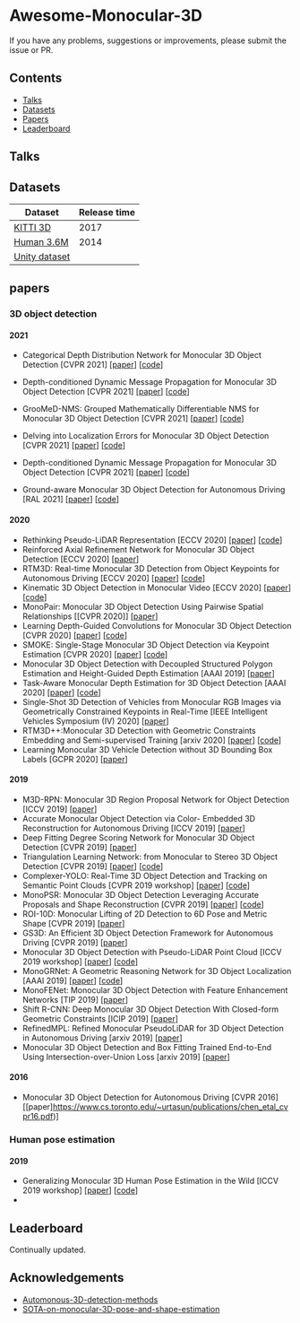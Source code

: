 # Awesome-Monocular-3D

If you have any problems, suggestions or improvements, please submit the issue or PR.


## Contents
* [Talks](#talks)
* [Datasets](#datasets)
* [Papers](#papers)
* [Leaderboard](#leaderboard)

## Talks


## Datasets

| Dataset                   | Release time     |
|---------------------------|------------------|
| [KITTI 3D](http://www.cvlibs.net/datasets/kitti/eval_object.php?obj_benchmark=3d) | 2017 |
| [Human 3.6M](http://vision.imar.ro/human3.6m/) | 2014 |
| [Unity dataset]()|  |


## papers
### 3D object detection
#### 2021
- Categorical Depth Distribution Network for Monocular 3D Object Detection [CVPR 2021] [[paper](https://arxiv.org/abs/2103.01100)] [[code]()]
- Depth-conditioned Dynamic Message Propagation for Monocular 3D Object Detection [CVPR 2021] [[paper]()] [[code]()]
- GrooMeD-NMS: Grouped Mathematically Differentiable NMS for Monocular 3D Object Detection [CVPR 2021] [[paper]()] [[code]()]
- Delving into Localization Errors for Monocular 3D Object Detection [CVPR 2021] [[paper]()] [[code]()]
- Depth-conditioned Dynamic Message Propagation for Monocular 3D Object Detection [CVPR 2021] [[paper]()] [[code]()]

- Ground-aware Monocular 3D Object Detection for Autonomous Driving [RAL 2021] [[paper](https://arxiv.org/abs/2102.00690)] [[code](https://github.com/Owen-Liuyuxuan/visualDet3D)]
#### 2020
- Rethinking Pseudo-LiDAR Representation [ECCV 2020] [[paper](https://arxiv.org/abs/2008.04582)] [[code](https://github.com/xinzhuma/patchnet)]
- Reinforced Axial Refinement Network for Monocular 3D Object Detection [ECCV 2020] [[paper](https://arxiv.org/abs/2008.13748)]
- RTM3D: Real-time Monocular 3D Detection from Object Keypoints for Autonomous Driving [ECCV 2020] [[paper](https://arxiv.org/abs/2001.03343)] [[code](https://github.com/Banconxuan/RTM3D)]
- Kinematic 3D Object Detection in Monocular Video [ECCV 2020] [[paper](https://arxiv.org/abs/2007.09548)] [[code](https://github.com/garrickbrazil/kinematic3d)]
- MonoPair: Monocular 3D Object Detection Using Pairwise Spatial Relationships [[CVPR 2020]] [[paper](https://arxiv.org/abs/2003.00504)]
- Learning Depth-Guided Convolutions for Monocular 3D Object Detection [CVPR 2020] [[paper](https://arxiv.org/abs/1912.04799)] [[code](https://github.com/dingmyu/D4LCN)]
- SMOKE: Single-Stage Monocular 3D Object Detection via Keypoint Estimation [CVPR 2020] [[paper](https://openaccess.thecvf.com/content_CVPRW_2020/papers/w60/Liu_SMOKE_Single-Stage_Monocular_3D_Object_Detection_via_Keypoint_Estimation_CVPRW_2020_paper.pdf)] [[code](https://github.com/lzccccc/SMOKE)]
- Monocular 3D Object Detection with Decoupled Structured Polygon Estimation and Height-Guided Depth Estimation [AAAI 2019] [[paper](https://arxiv.org/abs/2002.01619)]
- Task-Aware Monocular Depth Estimation for 3D Object Detection [AAAI 2020] [[paper](https://arxiv.org/abs/1909.07701)] [[code](https://github.com/WXinlong/ForeSeE)]
- Single-Shot 3D Detection of Vehicles from Monocular RGB Images via Geometrically Constrained Keypoints in Real-Time [IEEE Intelligent Vehicles Symposium (IV) 2020] [[paper](https://arxiv.org/abs/2006.13084)]
- RTM3D++:Monocular 3D Detection with Geometric Constraints Embedding and Semi-supervised Training [arxiv 2020] [[paper](https://arxiv.org/abs/2009.00764)] [[code](https://github.com/Banconxuan/RTM3D)]
- Learning Monocular 3D Vehicle Detection without 3D Bounding Box Labels [GCPR 2020] [[paper](https://arxiv.org/abs/2010.03506)]
#### 2019
- M3D-RPN: Monocular 3D Region Proposal Network for Object Detection [ICCV 2019] [[paper](https://arxiv.org/abs/1907.06038)]
- Accurate Monocular Object Detection via Color- Embedded 3D Reconstruction for Autonomous Driving [ICCV 2019] [[paper](https://arxiv.org/abs/1903.11444)]
- Deep Fitting Degree Scoring Network for Monocular 3D Object Detection [CVPR 2019] [[paper](https://arxiv.org/abs/1904.12681)]
- Triangulation Learning Network: from Monocular to Stereo 3D Object Detection [CVPR 2019] [[paper](https://arxiv.org/abs/1906.01193)] [[code](https://github.com/Zengyi-Qin/TLNet)]
- Complexer-YOLO: Real-Time 3D Object Detection and Tracking on Semantic Point Clouds [CVPR 2019 workshop] [[paper](https://arxiv.org/abs/1803.06199)] [[code](https://github.com/AI-liu/Complex-YOLO)]
- MonoPSR: Monocular 3D Object Detection Leveraging Accurate Proposals and Shape Reconstruction [CVPR 2019] [[paper](https://arxiv.org/abs/1904.01690)] [[code](https://github.com/kujason/monopsr)]
- ROI-10D: Monocular Lifting of 2D Detection to 6D Pose and Metric Shape [CVPR 2019] [[paper](https://arxiv.org/abs/1812.02781)]
- GS3D: An Efficient 3D Object Detection Framework for Autonomous Driving [CVPR 2019] [[paper](https://openaccess.thecvf.com/content_CVPR_2019/papers/Li_GS3D_An_Efficient_3D_Object_Detection_Framework_for_Autonomous_Driving_CVPR_2019_paper.pdf)]
- Monocular 3D Object Detection with Pseudo-LiDAR Point Cloud [ICCV 2019 workshop] [[paper](https://arxiv.org/pdf/1903.09847.pdf)] [[code](https://github.com/xinshuoweng/Mono3DPLiDAR)]
- MonoGRNet: A Geometric Reasoning Network for 3D Object Localization [AAAI 2019] [[paper](https://arxiv.org/abs/1811.10247)] [[code](https://github.com/Zengyi-Qin/MonoGRNet)]
- MonoFENet: Monocular 3D Object Detection with Feature Enhancement Networks [TIP 2019] [[paper](https://ieeexplore.ieee.org/abstract/document/8897727/)]
- Shift R-CNN: Deep Monocular 3D Object Detection With Closed-form Geometric Constraints [ICIP 2019] [[paper](https://arxiv.org/abs/1905.09970)]
- RefinedMPL: Refined Monocular PseudoLiDAR for 3D Object Detection in Autonomous Driving [arxiv 2019] [[paper](https://arxiv.org/abs/1911.09712)]
- Monocular 3D Object Detection and Box Fitting Trained End-to-End Using Intersection-over-Union Loss [arxiv 2019] [[paper](https://arxiv.org/abs/1906.08070)]

#### 2016
- Monocular 3D Object Detection for Autonomous Driving [CVPR 2016] [[paper]https://www.cs.toronto.edu/~urtasun/publications/chen_etal_cvpr16.pdf)]

### Human pose estimation
#### 2019
- Generalizing Monocular 3D Human Pose Estimation in the Wild [ICCV 2019 workshop] [[paper](https://openaccess.thecvf.com/content_ICCVW_2019/papers/GMDL/Wang_Generalizing_Monocular_3D_Human_Pose_Estimation_in_the_Wild_ICCVW_2019_paper.pdf)] [[code](https://github.com/llcshappy/Monocular-3D-Human-Pose)]
- 
## Leaderboard
<!-- (http://www.cvlibs.net/datasets/kitti/eval_object.php?obj_benchmark=3d) -->
Continually updated.

## Acknowledgements
- [Automonous-3D-detection-methods](https://github.com/tyjiang1997/awesome-Automanous-3D-detection-methods)
- [SOTA-on-monocular-3D-pose-and-shape-estimation](https://github.com/Arthur151/SOTA-on-monocular-3D-pose-and-shape-estimation)